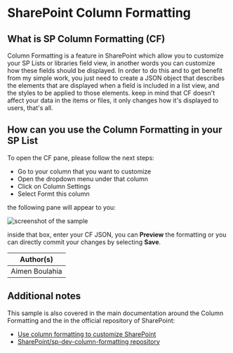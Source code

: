 # SharePoint Column Formatting

## What is SP Column Formatting (CF)
Column Formatting is a feature in SharePoint which allow you to customize your SP Lists or libraries field view, in another words you can customize how these fields should be displayed. In order to do this and to get benefit from my simple work, you just need to create a JSON object that describes the elements that are displayed when a field is included in a list view, and the styles to be applied to those elements. keep in mind that CF doesn't affect your data in the items or files, it only changes how it's displayed to users, that's all.

## How can you use the Column Formatting in your SP List
To open the CF pane, please follow the next steps: 
  - Go to your column that you want to customize
  - Open the dropdown menu under that column
  - Click on Column Settings
  - Select Formt this column
  
the following pane will appear to you: 

![screenshot of the sample](https://docs.microsoft.com/en-us/sharepoint/dev/images/sp-columnformatting-panel.png)

inside that box, enter your CF JSON, you can **Preview** the formatting or you can directly commit your changes by selecting **Save**. 


|Author(s)
|---------
| Aimen Boulahia



## Additional notes
This sample is also covered in the main documentation around the Column Formatting and the in the official repository of SharePoint:

- [Use column formatting to customize SharePoint](https://docs.microsoft.com/en-us/sharepoint/dev/declarative-customization/column-formatting)
- [SharePoint/sp-dev-column-formatting repository](https://github.com/SharePoint/sp-dev-list-formatting)
